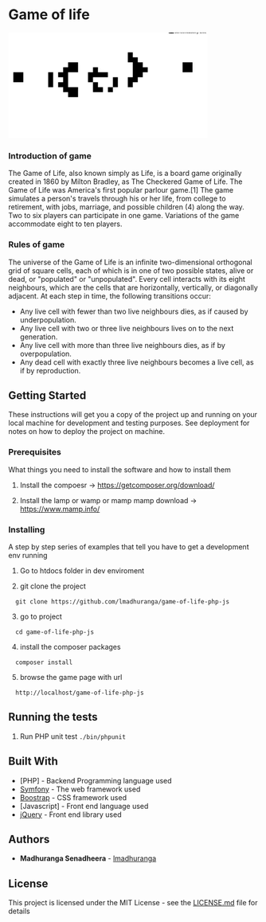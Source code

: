 # Game of life 
 
![Gosper Glider Gun](https://github.com/lmadhuranga/game-of-life-php-js/blob/master/public/img/cropedimg.gif?raw=true)

### Introduction of game

The Game of Life, also known simply as Life, is a board game originally created in 1860 by Milton Bradley, as The Checkered Game of Life. The Game of Life was America's first popular parlour game.[1] The game simulates a person's travels through his or her life, from college to retirement, with jobs, marriage, and possible children (4) along the way. Two to six players can participate in one game. Variations of the game accommodate eight to ten players.

### Rules of game

The universe of the Game of Life is an infinite two-dimensional orthogonal grid of square cells, each of which is in one of two possible states, alive or dead, or "populated" or "unpopulated". Every cell interacts with its eight neighbours, which are the cells that are horizontally, vertically, or diagonally adjacent. At each step in time, the following transitions occur:

 * Any live cell with fewer than two live neighbours dies, as if caused by underpopulation.
 * Any live cell with two or three live neighbours lives on to the next generation.
 * Any live cell with more than three live neighbours dies, as if by overpopulation.
 * Any dead cell with exactly three live neighbours becomes a live cell, as if by reproduction.


## Getting Started

These instructions will get you a copy of the project up and running on your local machine for development and testing purposes. See deployment for notes on how to deploy the project on machine.

### Prerequisites

What things you need to install the software and how to install them

1. Install the compoesr -> https://getcomposer.org/download/
    
2. Install the lamp or wamp or mamp
mamp download -> https://www.mamp.info/
 

### Installing

A step by step series of examples that tell you have to get a development env running

1. Go to htdocs folder in dev enviroment 

2. git clone the project
  ```
    git clone https://github.com/lmadhuranga/game-of-life-php-js
  ```
3. go to project 
  ```
    cd game-of-life-php-js
  ```
4. install the composer packages

  ```
    composer install
  ```
5. browse the game page with url
  ```
    http://localhost/game-of-life-php-js
  ```
  
## Running the tests
  1. Run PHP unit test
    ```
     ./bin/phpunit
    ```
## Built With

* [PHP] - Backend Programming language used
* [Symfony](https://symfony.com/doc) - The web framework used
* [Boostrap](https://getbootstrap.com/) - CSS framework used
* [Javascript] - Front end language used
* [jQuery](https://api.jquery.com/) - Front end library used
 
## Authors

* **Madhuranga Senadheera** - [lmadhuranga](https://github.com/lmadhuranga)

## License

This project is licensed under the MIT License - see the [LICENSE.md](LICENSE.md) file for details
